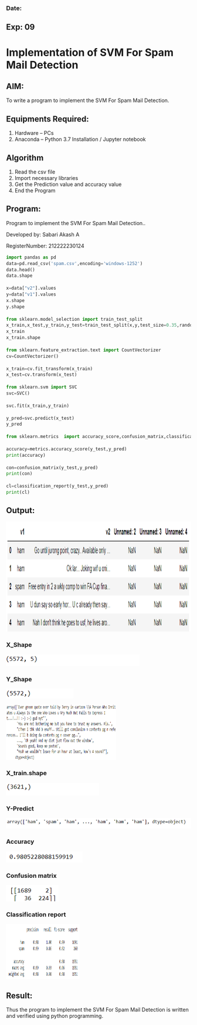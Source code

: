 <h3>Date:</h3>
<h2>Exp: 09</h2>

# Implementation of SVM For Spam Mail Detection

## AIM:
To write a program to implement the SVM For Spam Mail Detection.

## Equipments Required:
1. Hardware – PCs
2. Anaconda – Python 3.7 Installation / Jupyter notebook

## Algorithm
1. Read the csv file
2. Import necessary libraries 
3. Get the Prediction value and accuracy value
4. End the Program

## Program:


Program to implement the SVM For Spam Mail Detection..

Developed by: Sabari Akash A 

RegisterNumber:  212222230124
```py
import pandas as pd
data=pd.read_csv('spam.csv',encoding='windows-1252')
data.head()
data.shape

x=data["v2"].values
y=data["v1"].values
x.shape
y.shape

from sklearn.model_selection import train_test_split
x_train,x_test,y_train,y_test=train_test_split(x,y,test_size=0.35,random_state=40)
x_train
x_train.shape

from sklearn.feature_extraction.text import CountVectorizer
cv=CountVectorizer()

x_train=cv.fit_transform(x_train)
x_test=cv.transform(x_test)

from sklearn.svm import SVC
svc=SVC()

svc.fit(x_train,y_train)

y_pred=svc.predict(x_test)
y_pred

from sklearn.metrics  import accuracy_score,confusion_matrix,classification_report

accuracy=metrics.accuracy_score(y_test,y_pred)
print(accuracy)

con=confusion_matrix(y_test,y_pred)
print(con)

cl=classification_report(y_test,y_pred)
print(cl)
```

## Output:
<img src=image.png width=700 height=300>

### X_Shape
![output](image-5.png)
### Y_Shape
![output](image-6.png)

<img src=image-8.png width=300 height=150>

### X_train.shape
![output](image-9.png)
### Y-Predict
![output](image-10.png)
###  Accuracy
![output](image-11.png)
### Confusion matrix
![output](image-12.png)
### Classification report
<img src=image-13.png width=200 height=150>

## Result:
Thus the program to implement the SVM For Spam Mail Detection is written and verified using python programming.
